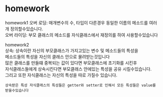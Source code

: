 # homework  

homework1
	오버 로딩: 매개변수의 수, 타입이 다른경우 동일한 이름의 메소드를 여러개 정의할수있습니다.   
	오버 라이딩: 부모 클래스의 메소드를 자식클래스에서 재정의를 하여 사용할수있습니다   
  
homework2    
상속: 상속이란 자신의 부모클래스가 가지고있는 변수 및 메소드들의 특성을   
	 메소드들의 특성을 자신의 클래스 안으로 물려받는것입니다   
	 많은 클래스를 만들떄 중복되는 값이 있다면 부모클래스에 초기화를 시킨후   
	 자식클래스들에게 상속시킨다면 부모클래스 안에있는 특성을 공유 시킬수있습니다.  
	 그리고 또한 자식클래스는 자신의 특성을 따로 가질수 있습니다.   
	
	상속받은 특성 자식클래스의 특성들은 getter와 setter로 인해서 모든 특성들은 value를 받을수있습니다   
